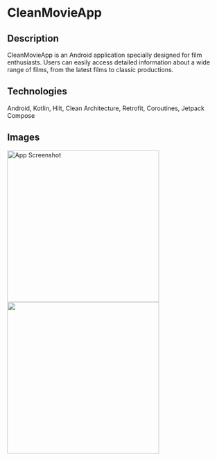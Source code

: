 # CleanMovieApp
## Description
CleanMovieApp is an Android application specially designed for film enthusiasts. Users can easily access detailed information about a wide range of films, from the latest films to classic productions.
## Technologies
Android, Kotlin, Hilt, Clean Architecture, Retrofit, Coroutines, Jetpack Compose
## Images
<img src="https://github.com/user-attachments/assets/cf8a4432-df6b-4f73-b2a8-4d12979e10ab" alt="App Screenshot" width="350">
<img src="https://github.com/user-attachments/assets/42aff12d-1445-49ab-a958-ee3a0fad40a5" width="350">
